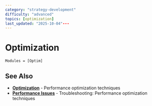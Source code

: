 ```yaml
---
category: "strategy-development"
difficulty: "advanced"
topics: [optimization]
last_updated: "2025-10-04"---
---
```


# Optimization

```@autodocs
Modules = [Optim]
```


## See Also

- **[Optimization](../optimization.md)** - Performance optimization techniques
- **[Performance Issues](../troubleshooting/performance-issues.md)** - Troubleshooting: Performance optimization techniques
